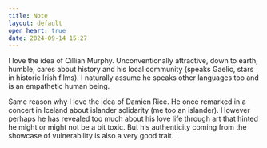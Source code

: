 ```yaml
---
title: Note
layout: default
open_heart: true
date: 2024-09-14 15:27
---
```


I love the idea of Cillian Murphy. Unconventionally attractive, down to earth, humble, cares about history and his local community (speaks Gaelic, stars in historic Irish films). I naturally assume he speaks other languages too and is an empathetic human being.

Same reason why I love the idea of Damien Rice. He once remarked in a concert in Iceland about islander solidarity (me too an islander). However perhaps he has revealed too much about his love life through art that hinted he might or might not be a bit toxic. But his authenticity coming from the showcase of vulnerability is also a very good trait. 
